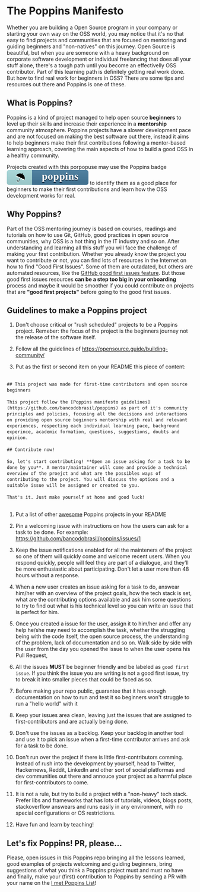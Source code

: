 # The Poppins Manifesto

Whether you are building a Open Source program in your company or starting your own way on the OSS world, you may notice that it's no that easy to find projects and communities that are focused on mentoring and guiding beginners and "non-natives" on this journey. Open Source is beautiful, but when you are someone with a heavy background on corporate software development or individual freelancing that does all your stuff alone, there's a tough path until you become an effectivelly OSS contributor. Part of this learning path is definitely getting real work done. But how to find real work for beginners in OSS? There are some tips and resources out there and Poppins is one of these.

## What is Poppins?

Poppins is a kind of project managed to help open source **beginners** to level up their skills and increase their experience in a **mentorship** community atmosphere. Poppins projects have a slower development pace and are not focused on making the best software out there, instead it aims to help beginners make their first contributions following a mentor-based learning approach, covering the main aspects of how to build a good OSS in a healthy community.

Projects created with this porpopuse may use the Poppins badge <img src="badge-poppins.svg" alt="Poppins"> to identify them as a good place for beginners to make their first contributions and learn how the OSS development works for real.

## Why Poppins?

Part of the OSS mentoring journey is based on courses, readings and tutorials on how to use Git, GitHub, good practices in open source communities, why OSS is a hot thing in the IT industry and so on. After understanding and learning all this stuff you will face the challenge of making your first contribution. Whether you already know the project you want to contribute or not, you can find lots of resources in the Internet on how to find "Good First Issues". Some of them are outadated, but others are automated resources, like the [GitHub good first issues feature](https://github.blog/2020-01-22-how-we-built-good-first-issues/). But those good first issues resources **can be a step too big in your onboarding** process and maybe it would be smoother if you could contribute on projects that are **"good first projects"** before going to the good first issues.

## Guidelines to make a Poppins project

1. Don't choose critical or "rush scheduled" projects to be a Poppins project. Remeber: the focus of the project is the beginners journey not the release of the software itself.

1. Follow all the guidelines of https://opensource.guide/building-community/

1. Put as the first or second item on your README this piece of content:

```

## This project was made for first-time contributors and open source beginners

This project follow the [Poppins manifesto guidelines](https://github.com/bancodobrasil/poppins) as part of it's community principles and policies, focusing all the decisions and interactions on providing open source beginners mentorship with real and relevant experiences, respecting each individual learning pace, background experince, academic formation, questions, suggestions, doubts and opinion. 

## Contribute now!

So, let's start contributing! **Open an issue asking for a task to be done by you**. A mentor/maintainer will come and provide a technical overview of the proejct and what are the possibles ways of contributing to the project. You will discuss the options and a suitable issue will be assigned or created to you. 

That's it. Just make yourself at home and good luck!


```

1. Put a list of other [awesome](https://github.com/sindresorhus/awesome) Poppins projects in your README

1. Pin a welcoming issue with instructions on how the users can ask for a task to be done. For example: https://github.com/bancodobrasil/poppins/issues/1

1. Keep the issue notifications enabled for all the mainteners of the project so one of them will quickly come and welcome recent users. When you respond quickly, people will feel they are part of a dialogue, and they’ll be more enthusiastic about participating. Don't let a user more than 48 hours without a response.

1. When a new user creates an issue asking for a task to do, answear him/her with an overview of the project goals, how the tech stack is set, what are the contributing options available and ask him some questions to try to find out what is his technical level so you can write an issue that is perfect for him.

1. Once you created a issue for the user, assign it to him/her and offer any help he/she may need to accomplish the task, whether the struggling being with the code itself, the open source process, the understanding of the problem, lack of documentation and so on. Walk side by side with the user from the day you opened the issue to when the user opens his Pull Request,

1. All the issues **MUST** be beginner friendly and be labeled as `good first issue`. If you think the issue you are writing is not a good first issue, try to break it into smaller pieces that could be faced as so.

1. Before making your repo public, guarantee that it has enough documentation on how to run and test it so beginners won't struggle to run a "hello world" with it

1. Keep your issues area clean, leaving just the issues that are assigned to first-contributors and are actually being done.

1. Don't use the issues as a backlog. Keep your backlog in another tool and use it to pick an issue when a first-time contributor arrives and ask for a task to be done.

1. Don't run over the project if there is little first-contributors comming. Instead of rush into the development by yourself, head to Twitter, Hackernews, Reddit, LinkedIn and other sort of social platformas and dev communities out there and annouce your project as a harmful place for first-contributors to come. 

1. It is not a rule, but try to build a project with a "non-heavy" tech stack. Prefer libs and frameworks that has lots of tutorials, videos, blogs posts, stackoverflow answears and runs easily in any environment, with no special configurations or OS restrictions.

1. Have fun and learn by teaching!

## Let's fix Poppins! PR, please...

Please, open issues in this Poppins repo bringing all the lessons learned, good examples of projects welcoming and guiding beginners, bring suggestions of what you think a Poppins project must and must no have and finally, make your (first) contribution to Poppins by sending a PR with your name on the [I met Poppins List](I_MET_POPPINS.md)!

